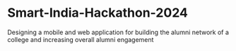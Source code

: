 # Smart-India-Hackathon-2024
Designing a mobile and web application for building the alumni network of a college and increasing overall alumni engagement

